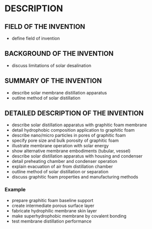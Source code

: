 # DESCRIPTION

## FIELD OF THE INVENTION

- define field of invention

## BACKGROUND OF THE INVENTION

- discuss limitations of solar desalination

## SUMMARY OF THE INVENTION

- describe solar membrane distillation apparatus
- outline method of solar distillation

## DETAILED DESCRIPTION OF THE INVENTION

- describe solar distillation apparatus with graphitic foam membrane
- detail hydrophobic composition application to graphitic foam
- describe nano/micro particles in pores of graphitic foam
- specify pore size and bulk porosity of graphitic foam
- illustrate membrane operation with solar energy
- show alternative membrane embodiments (tubular, vessel)
- describe solar distillation apparatus with housing and condenser
- detail preheating chamber and condenser operation
- explain evacuation of air from distillation chamber
- outline method of solar distillation or separation
- discuss graphitic foam properties and manufacturing methods

### Example

- prepare graphitic foam baseline support
- create intermediate porous surface layer
- fabricate hydrophilic membrane skin layer
- make superhydrophobic membrane by covalent bonding
- test membrane distillation performance

